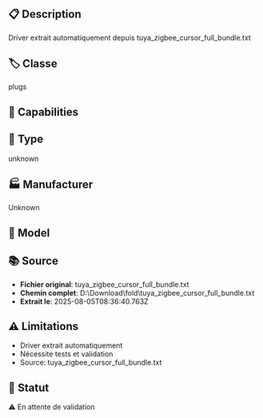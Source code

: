 # 

## 📋 Description
Driver extrait automatiquement depuis tuya_zigbee_cursor_full_bundle.txt

## 🏷️ Classe
plugs

## 🔧 Capabilities


## 📡 Type
unknown

## 🏭 Manufacturer
Unknown

## 📱 Model


## 📚 Source
- **Fichier original**: tuya_zigbee_cursor_full_bundle.txt
- **Chemin complet**: D:\Download\fold\tuya_zigbee_cursor_full_bundle.txt
- **Extrait le**: 2025-08-05T08:36:40.763Z

## ⚠️ Limitations
- Driver extrait automatiquement
- Nécessite tests et validation
- Source: tuya_zigbee_cursor_full_bundle.txt

## 🚀 Statut
⚠️ En attente de validation
